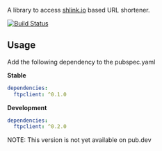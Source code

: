A library to access [shlink.io](https://shlink.io) based URL shortener.

[![Build Status](https://travis-ci.org/Nexific/dart_shlink.svg?branch=master)](https://travis-ci.org/Nexific/dart_shlink)

## Usage

Add the following dependency to the pubspec.yaml

**Stable**

```yaml
dependencies:
  ftpclient: ^0.1.0
```

**Development**

```yaml
dependencies:
  ftpclient: ^0.2.0
```

NOTE: This version is not yet available on pub.dev

